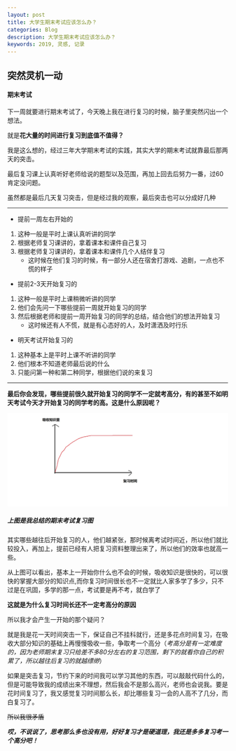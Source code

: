 ```yaml
---
layout: post
title: 大学生期末考试应该怎么办？
categories: Blog
description: 大学生期末考试应该怎么办？
keywords: 2019, 灵感, 记录
---
```

## 突然灵机一动

#### 期末考试

下一周就要进行期末考试了，今天晚上我在进行复习的时候，脑子里突然闪出一个想法。

就是**花大量的时间进行复习到底值不值得？**

我是这么想的，经过三年大学期末考试的实践，其实大学的期末考试就靠最后那两天的突击。

最后复习课上认真听好老师给说的题型以及范围，再加上回去后努力一番，过60肯定没问题。

虽然都是最后几天复习突击，但是经过我的观察，最后突击也可以分成好几种

***

+ 提前一周左右开始的

1. 这种一般是平时上课认真听讲的同学
2. 根据老师复习课讲的，拿着课本和课件自己复习
3. 根据老师复习课讲的，拿着课本和课件几个人结伴复习
   - 这时候在他们复习的时候，有一部分人还在宿舍打游戏、追剧，一点也不慌的样子

+ 提前2-3天开始复习的

1. 这种一般是平时上课稍微听讲的同学
2. 他们会先问一下哪些提前一周就开始复习的同学
3. 然后根据老师和提前一周开始复习的同学的总结，结合他们的想法开始复习
   + 这时候还有人不慌，就是有心态好的人，及时潇洒及时行乐

+ 明天考试开始复习的

1. 这种基本上是平时上课不听讲的同学
2. 他们根本不知道老师最后说的什么
3. 只能问第一种和第二种同学，根据他们说的来复习

---

**最后你会发现，哪些提前很久就开始复习的同学不一定就考高分，有的甚至不如明天考试今天才开始复习的同学考的高。这是什么原因呢？**

![timg](../../images/blog/timg.jpg)

##### 上图是我总结的期末考试复习图

其实哪些越往后开始复习的人，他们越紧张，那时候离考试时间近，所以他们就比较投入，再加上，提前已经有人把复习资料整理出来了，所以他们的效率也就高一些。

从上图可以看出，基本上一开始你什么也不会的时候，吸收知识是很快的，可以很快的掌握大部分的知识点,而你复习时间很长也不一定就比人家多学了多少，只不过是在巩固，多学的那一点，考试要是再不考，就白学了

**这就是为什么复习时间长还不一定考高分的原因**

所以我才会产生一开始的那个疑问？

就是我是花一天时间突击一下，保证自己不挂科就行，还是多花点时间复习，在吸收大部分知识的基础上再慢慢吸收一些，争取考一个高分（*考高分是有一定难度的，因为老师期末复习只给差不多80分左右的复习范围，剩下的就看你自己的积累了，所以越往后复习的就越缥缈*）

如果是突击复习，节约下来的时间我可以学习其他的东西，可以敲敲代码什么的，但是可能导致我的成绩出来不理想，然后我会不是那么高兴，老师也会说我。要是花时间复习了，我又感觉复习时间那么长，却比哪些复习一会的人高不了几分，而白复习了。

~~所以我很矛盾~~

***哎，不说说了，思考那么多也没有用，好好复习才是硬道理，我还是多多复习考一个高分吧！***


